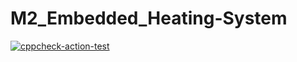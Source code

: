 # M2_Embedded_Heating-System

[![cppcheck-action-test](https://github.com/paarventhan1999/M2-Embedded_pc-beeper/actions/workflows/cppcheck.yml/badge.svg)](https://github.com/paarventhan1999/M2-Embedded_pc-beeper/actions/workflows/cppcheck.yml)
